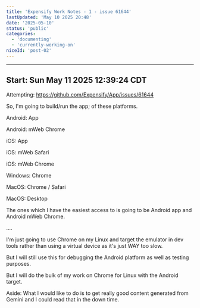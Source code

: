 ```yaml
---
title: 'Expensify Work Notes - 1 - issue 61644'
lastUpdated: 'May 10 2025 20:48'
date: '2025-05-10'
status: 'public'
categories:
  - 'documenting'
  - 'currently-working-on'
niceId: 'post-02'
---
```




---

## Start: Sun May 11 2025 12:39:24 CDT

Attempting:
https://github.com/Expensify/App/issues/61644


So, I'm going to build/run the app; of these platforms.

Android: App

Android: mWeb Chrome

iOS: App

iOS: mWeb Safari

iOS: mWeb Chrome

Windows: Chrome

MacOS: Chrome / Safari

MacOS: Desktop


The ones which I have the easiest access to is going to be Android app and Android mWeb Chrome.

....

I'm just going to use Chrome on my Linux and target the emulator in dev tools rather than using a virtual device as it's just WAY too slow. 

But I will still use this for debugging the Android platform as well as testing purposes. 

But I will do the bulk of my work on Chrome for Linux with the Android target. 


Aside: What I would like to do is to get really good content generated from Gemini and I could read that in the down time. 

